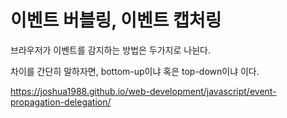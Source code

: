 이벤트 버블링, 이벤트 캡처링
===

브라우저가 이벤트를 감지하는 방법은 두가지로 나뉜다.

차이를 간단히 말하자면, bottom-up이냐 혹은 top-down이냐 이다.


https://joshua1988.github.io/web-development/javascript/event-propagation-delegation/
